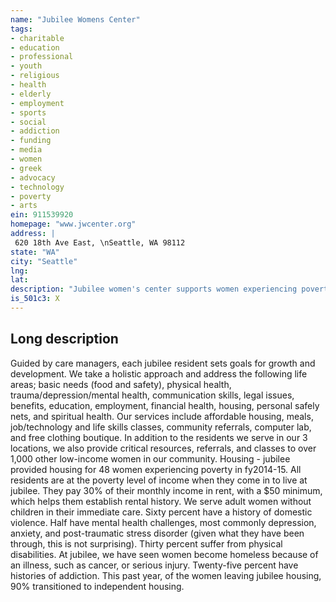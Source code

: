 ```yaml
---
name: "Jubilee Womens Center"
tags:
- charitable
- education
- professional
- youth
- religious
- health
- elderly
- employment
- sports
- social
- addiction
- funding
- media
- women
- greek
- advocacy
- technology
- poverty
- arts
ein: 911539920
homepage: "www.jwcenter.org"
address: |
 620 18th Ave East, \nSeattle, WA 98112
state: "WA"
city: "Seattle"
lng: 
lat: 
description: "Jubilee women's center supports women experiencing poverty to build stable and fulfilling futures, one extraordinary woman at a time. "
is_501c3: X
---
```


## Long description

Guided by care managers, each jubilee resident sets goals for growth and development. We take a holistic approach and address the following life areas; basic needs (food and safety), physical health, trauma/depression/mental health, communication skills, legal issues, benefits, education, employment, financial health, housing, personal safely nets, and spiritual health. Our services include affordable housing, meals, job/technology and life skills classes, community referrals, computer lab, and free clothing boutique. In addition to the residents we serve in our 3 locations, we also provide critical resources, referrals, and classes to over 1,000 other low-income women in our community. Housing - jubilee provided housing for 48 women experiencing poverty in fy2014-15. All residents are at the poverty level of income when they come in to live at jubilee. They pay 30% of their monthly income in rent, with a $50 minimum, which helps them establish rental history. We serve adult women without children in their immediate care. Sixty percent have a history of domestic violence. Half have mental health challenges, most commonly depression, anxiety, and post-traumatic stress disorder (given what they have been through, this is not surprising). Thirty percent suffer from physical disabilities. At jubilee, we have seen women become homeless because of an illness, such as cancer, or serious injury. Twenty-five percent have histories of addiction. This past year, of the women leaving jubilee housing, 90% transitioned to independent housing. 
